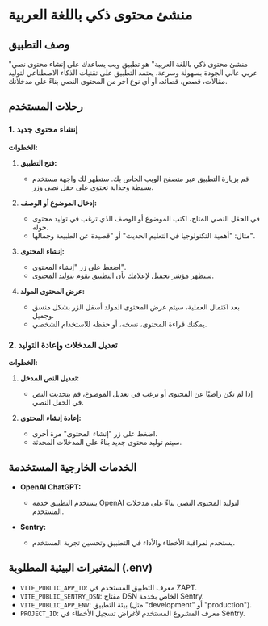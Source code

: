 # منشئ محتوى ذكي باللغة العربية

## وصف التطبيق

"منشئ محتوى ذكي باللغة العربية" هو تطبيق ويب يساعدك على إنشاء محتوى نصي عربي عالي الجودة بسهولة وسرعة. يعتمد التطبيق على تقنيات الذكاء الاصطناعي لتوليد مقالات، قصص، قصائد، أو أي نوع آخر من المحتوى النصي بناءً على مدخلاتك.

## رحلات المستخدم

### 1. إنشاء محتوى جديد

**الخطوات:**

1. **فتح التطبيق:**

   - قم بزيارة التطبيق عبر متصفح الويب الخاص بك. ستظهر لك واجهة مستخدم بسيطة وجذابة تحتوي على حقل نصي وزر.

2. **إدخال الموضوع أو الوصف:**

   - في الحقل النصي المتاح، اكتب الموضوع أو الوصف الذي ترغب في توليد محتوى حوله.
   - مثال: "أهمية التكنولوجيا في التعليم الحديث" أو "قصيدة عن الطبيعة وجمالها".

3. **إنشاء المحتوى:**

   - اضغط على زر "إنشاء المحتوى".
   - سيظهر مؤشر تحميل لإعلامك بأن التطبيق يقوم بتوليد المحتوى.

4. **عرض المحتوى المولد:**

   - بعد اكتمال العملية، سيتم عرض المحتوى المولد أسفل الزر بشكل منسق وجميل.
   - يمكنك قراءة المحتوى، نسخه، أو حفظه للاستخدام الشخصي.

### 2. تعديل المدخلات وإعادة التوليد

**الخطوات:**

1. **تعديل النص المدخل:**

   - إذا لم تكن راضيًا عن المحتوى أو ترغب في تعديل الموضوع، قم بتحديث النص في الحقل النصي.

2. **إعادة إنشاء المحتوى:**

   - اضغط على زر "إنشاء المحتوى" مرة أخرى.
   - سيتم توليد محتوى جديد بناءً على المدخلات المحدثة.

## الخدمات الخارجية المستخدمة

- **OpenAI ChatGPT:**

  - يستخدم التطبيق خدمة OpenAI لتوليد المحتوى النصي بناءً على مدخلات المستخدم.

- **Sentry:**

  - يستخدم لمراقبة الأخطاء والأداء في التطبيق وتحسين تجربة المستخدم.

## المتغيرات البيئية المطلوبة (.env)

- `VITE_PUBLIC_APP_ID`: معرف التطبيق المستخدم في ZAPT.
- `VITE_PUBLIC_SENTRY_DSN`: مفتاح DSN الخاص بخدمة Sentry.
- `VITE_PUBLIC_APP_ENV`: بيئة التطبيق (مثل "development" أو "production").
- `PROJECT_ID`: معرف المشروع المستخدم لأغراض تسجيل الأخطاء في Sentry.
